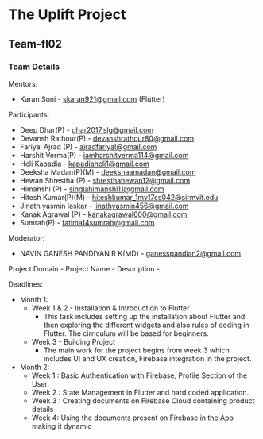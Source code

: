 # The Uplift Project

## Team-fl02

### Team Details

Mentors:
-   Karan Soni - skaran921@gmail.com (Flutter)

Participants:
-   Deep Dhar(P) - dhar2017.slg@gmail.com 
-   Devansh Rathour(P) - devanshrathour80@gmail.com
-   Fariyal Ajrad (P) - ajradfariyal@gmail.com
-   Harshit Verma(P) - iamharshitverma114@gmail.com
-   Heli Kapadia - kapadiaheli1@gmail.com
-   Deeksha Madan(P)(M) - deekshaamadan@gmail.com
-   Hewan Shrestha (P) - shresthahewan12@gmail.com
-   Himanshi (P) - singlahimanshi11@gmail.com
-   Hitesh Kumar(P)(M) - hiteshkumar_1mv17cs042@sirmvit.edu
-   Jinath yasmin laskar - jinathyasmin456@gmail.com
-   Kanak Agrawal (P) - kanakagrawal600@gmail.com
-   Sumrah(P) - fatima14sumrah@gmail.com

Moderator:
-   NAVIN GANESH PANDIYAN R K(MD) - ganesspandian2@gmail.com

Project Domain - 
Project Name - 
Description - 

Deadlines:
* Month 1:
    * Week 1 & 2 - Installation & Introduction to Flutter 
        * This task includes setting up the installation about Flutter and then exploring the different widgets and also rules of coding in Flutter. The cirriculum will be based for beginners.
    * Week 3 - Building Project
        * The main work for the project begins from week 3 which includes UI and UX creation, Firebase integration in the project.
* Month 2:
    * Week 1 : Basic Authentication with Firebase, Profile Section of the User.
    * Week 2 : State Management in Flutter and hard coded application.
    * Week 3 : Creating documents on Firebase Cloud containing product details
    * Week 4: Using the documents present on Firebase in the App making it dynamic
